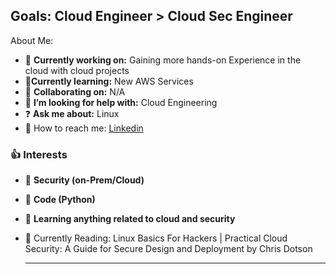 

## Goals: Cloud Engineer > Cloud Sec Engineer 

About Me:

- 🧪 **Currently working on:** Gaining more hands-on Experience in the cloud with cloud projects
- 🔬**Currently learning:** New AWS Services  
- 🥼 **Collaborating on:** N/A
- 📐 **I’m looking for help with:** Cloud Engineering
- ❓ **Ask me about:** Linux  
- 📡 How to reach me: [Linkedin](https://www.linkedin.com/in/letrellmcdowell/)



### 👍 Interests 

- 🚀 **Security (on-Prem/Cloud)**
- 🌌 **Code (Python)**
- 🧮 **Learning anything related to cloud and security**
- 📗 Currently Reading: Linux Basics For Hackers | Practical Cloud Security: A Guide for Secure Design and Deployment by Chris Dotson


  ---
